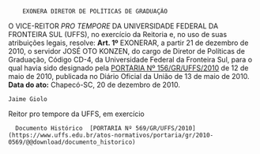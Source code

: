         EXONERA DIRETOR DE POLÍTICAS DE GRADUAÇÃO  

 O VICE-REITOR *PRO TEMPORE*  DA UNIVERSIDADE FEDERAL DA FRONTEIRA SUL (UFFS), no exercício da Reitoria e, no uso de suas atribuições legais, resolve:   **Art. 1º**  EXONERAR, a partir 21 de dezembro de 2010, o servidor JOSÉ OTO KONZEN, do cargo de Diretor de Políticas de Graduação, Código CD-4, da Universidade Federal da Fronteira Sul, para o qual havia sido designado pela [PORTARIA Nº 156/GR/UFFS/2010](https://www.uffs.edu.br/atos-normativos/portaria/gr/2010-0156) de 12 de maio de 2010, publicada no Diário Oficial da União de 13 de maio de 2010.        **Data do ato:** Chapecó-SC, 20 de dezembro de 2010.   
 

    Jaime Giolo   
 Reitor pro tempore da UFFS, em exercício 

      Documento Histórico  [PORTARIA Nº 569/GR/UFFS/2010](https://www.uffs.edu.br/atos-normativos/portaria/gr/2010-0569/@@download/documento_historico)     
      